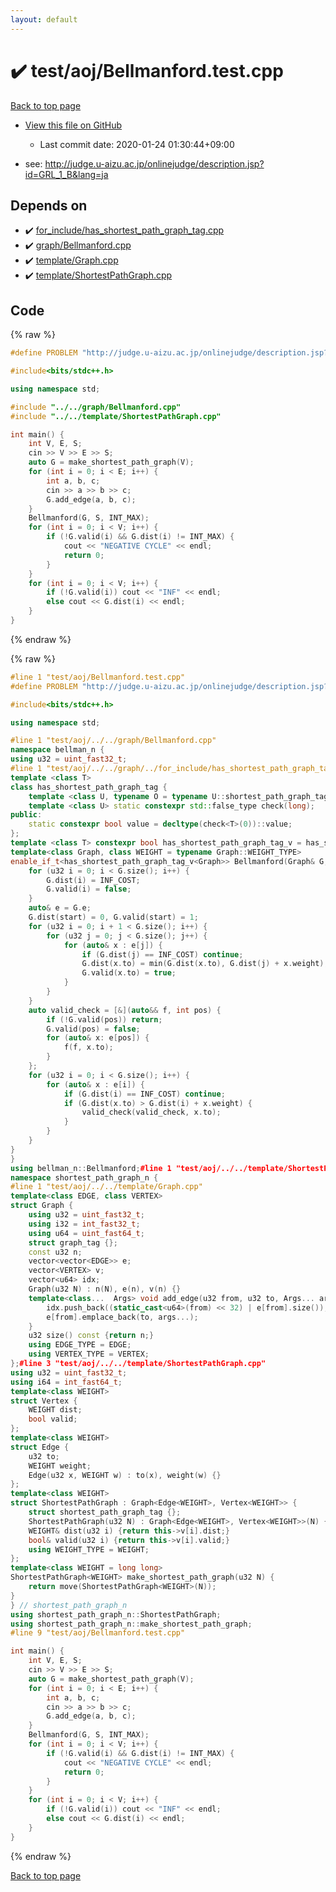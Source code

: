 ```yaml
---
layout: default
---
```


<!-- mathjax config similar to math.stackexchange -->
<script type="text/javascript" async
  src="https://cdnjs.cloudflare.com/ajax/libs/mathjax/2.7.5/MathJax.js?config=TeX-MML-AM_CHTML">
</script>
<script type="text/x-mathjax-config">
  MathJax.Hub.Config({
    TeX: { equationNumbers: { autoNumber: "AMS" }},
    tex2jax: {
      inlineMath: [ ['$','$'] ],
      processEscapes: true
    },
    "HTML-CSS": { matchFontHeight: false },
    displayAlign: "left",
    displayIndent: "2em"
  });
</script>

<script type="text/javascript" src="https://cdnjs.cloudflare.com/ajax/libs/jquery/3.4.1/jquery.min.js"></script>
<script src="https://cdn.jsdelivr.net/npm/jquery-balloon-js@1.1.2/jquery.balloon.min.js" integrity="sha256-ZEYs9VrgAeNuPvs15E39OsyOJaIkXEEt10fzxJ20+2I=" crossorigin="anonymous"></script>
<script type="text/javascript" src="../../../assets/js/copy-button.js"></script>
<link rel="stylesheet" href="../../../assets/css/copy-button.css" />


# :heavy_check_mark: test/aoj/Bellmanford.test.cpp

<a href="../../../index.html">Back to top page</a>

* <a href="{{ site.github.repository_url }}/blob/master/test/aoj/Bellmanford.test.cpp">View this file on GitHub</a>
    - Last commit date: 2020-01-24 01:30:44+09:00


* see: <a href="http://judge.u-aizu.ac.jp/onlinejudge/description.jsp?id=GRL_1_B&lang=ja">http://judge.u-aizu.ac.jp/onlinejudge/description.jsp?id=GRL_1_B&lang=ja</a>


## Depends on

* :heavy_check_mark: <a href="../../../library/for_include/has_shortest_path_graph_tag.cpp.html">for_include/has_shortest_path_graph_tag.cpp</a>
* :heavy_check_mark: <a href="../../../library/graph/Bellmanford.cpp.html">graph/Bellmanford.cpp</a>
* :heavy_check_mark: <a href="../../../library/template/Graph.cpp.html">template/Graph.cpp</a>
* :heavy_check_mark: <a href="../../../library/template/ShortestPathGraph.cpp.html">template/ShortestPathGraph.cpp</a>


## Code

<a id="unbundled"></a>
{% raw %}
```cpp
#define PROBLEM "http://judge.u-aizu.ac.jp/onlinejudge/description.jsp?id=GRL_1_B&lang=ja"

#include<bits/stdc++.h>

using namespace std;

#include "../../graph/Bellmanford.cpp"
#include "../../template/ShortestPathGraph.cpp"

int main() {
	int V, E, S;
	cin >> V >> E >> S;
	auto G = make_shortest_path_graph(V);
	for (int i = 0; i < E; i++) {
		int a, b, c;
		cin >> a >> b >> c;
		G.add_edge(a, b, c);
	}
	Bellmanford(G, S, INT_MAX);
	for (int i = 0; i < V; i++) {
		if (!G.valid(i) && G.dist(i) != INT_MAX) {
			cout << "NEGATIVE CYCLE" << endl;
			return 0;
		}
	}
	for (int i = 0; i < V; i++) {
		if (!G.valid(i)) cout << "INF" << endl;
		else cout << G.dist(i) << endl;
	}
}
```
{% endraw %}

<a id="bundled"></a>
{% raw %}
```cpp
#line 1 "test/aoj/Bellmanford.test.cpp"
#define PROBLEM "http://judge.u-aizu.ac.jp/onlinejudge/description.jsp?id=GRL_1_B&lang=ja"

#include<bits/stdc++.h>

using namespace std;

#line 1 "test/aoj/../../graph/Bellmanford.cpp"
namespace bellman_n {
using u32 = uint_fast32_t;
#line 1 "test/aoj/../../graph/../for_include/has_shortest_path_graph_tag.cpp"
template <class T>
class has_shortest_path_graph_tag {
	template <class U, typename O = typename U::shortest_path_graph_tag> static constexpr std::true_type check(int);
	template <class U> static constexpr std::false_type check(long);
public:
	static constexpr bool value = decltype(check<T>(0))::value;
};
template <class T> constexpr bool has_shortest_path_graph_tag_v = has_shortest_path_graph_tag<T>::value;#line 4 "test/aoj/../../graph/Bellmanford.cpp"
template<class Graph, class WEIGHT = typename Graph::WEIGHT_TYPE>
enable_if_t<has_shortest_path_graph_tag_v<Graph>> Bellmanford(Graph& G, u32 start, WEIGHT INF_COST) {
	for (u32 i = 0; i < G.size(); i++) {
		G.dist(i) = INF_COST;
		G.valid(i) = false;
	}
	auto& e = G.e;
	G.dist(start) = 0, G.valid(start) = 1;
	for (u32 i = 0; i + 1 < G.size(); i++) {
		for (u32 j = 0; j < G.size(); j++) {
			for (auto& x : e[j]) {
				if (G.dist(j) == INF_COST) continue;
				G.dist(x.to) = min(G.dist(x.to), G.dist(j) + x.weight);
				G.valid(x.to) = true;
			}
		}
	}
	auto valid_check = [&](auto&& f, int pos) {
		if (!G.valid(pos)) return;
		G.valid(pos) = false;
		for (auto& x: e[pos]) {
			f(f, x.to);
		}
	};
	for (u32 i = 0; i < G.size(); i++) {
		for (auto& x : e[i]) {
			if (G.dist(i) == INF_COST) continue;
			if (G.dist(x.to) > G.dist(i) + x.weight) {
				valid_check(valid_check, x.to);
			}
		}
	}
}
}
using bellman_n::Bellmanford;#line 1 "test/aoj/../../template/ShortestPathGraph.cpp"
namespace shortest_path_graph_n {
#line 1 "test/aoj/../../template/Graph.cpp"
template<class EDGE, class VERTEX>
struct Graph {
	using u32 = uint_fast32_t;
	using i32 = int_fast32_t;
	using u64 = uint_fast64_t;
	struct graph_tag {};
	const u32 n;
	vector<vector<EDGE>> e;
	vector<VERTEX> v;
	vector<u64> idx;
	Graph(u32 N) : n(N), e(n), v(n) {}
	template<class...  Args> void add_edge(u32 from, u32 to, Args... args) {
		idx.push_back((static_cast<u64>(from) << 32) | e[from].size());
		e[from].emplace_back(to, args...);
	}
	u32 size() const {return n;}
	using EDGE_TYPE = EDGE;
	using VERTEX_TYPE = VERTEX;
};#line 3 "test/aoj/../../template/ShortestPathGraph.cpp"
using u32 = uint_fast32_t;
using i64 = int_fast64_t;
template<class WEIGHT>
struct Vertex {
	WEIGHT dist;
	bool valid;
};
template<class WEIGHT>
struct Edge {
	u32 to;
	WEIGHT weight;
	Edge(u32 x, WEIGHT w) : to(x), weight(w) {}
};
template<class WEIGHT>
struct ShortestPathGraph : Graph<Edge<WEIGHT>, Vertex<WEIGHT>> {
	struct shortest_path_graph_tag {};
	ShortestPathGraph(u32 N) : Graph<Edge<WEIGHT>, Vertex<WEIGHT>>(N) {}
	WEIGHT& dist(u32 i) {return this->v[i].dist;}
	bool& valid(u32 i) {return this->v[i].valid;}
	using WEIGHT_TYPE = WEIGHT;
};
template<class WEIGHT = long long>
ShortestPathGraph<WEIGHT> make_shortest_path_graph(u32 N) {
	return move(ShortestPathGraph<WEIGHT>(N));
}
} // shortest_path_graph_n
using shortest_path_graph_n::ShortestPathGraph;
using shortest_path_graph_n::make_shortest_path_graph;
#line 9 "test/aoj/Bellmanford.test.cpp"

int main() {
	int V, E, S;
	cin >> V >> E >> S;
	auto G = make_shortest_path_graph(V);
	for (int i = 0; i < E; i++) {
		int a, b, c;
		cin >> a >> b >> c;
		G.add_edge(a, b, c);
	}
	Bellmanford(G, S, INT_MAX);
	for (int i = 0; i < V; i++) {
		if (!G.valid(i) && G.dist(i) != INT_MAX) {
			cout << "NEGATIVE CYCLE" << endl;
			return 0;
		}
	}
	for (int i = 0; i < V; i++) {
		if (!G.valid(i)) cout << "INF" << endl;
		else cout << G.dist(i) << endl;
	}
}
```
{% endraw %}

<a href="../../../index.html">Back to top page</a>

